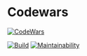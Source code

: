 # Codewars

[![CodeWars](https://www.codewars.com/users/ParanoidUser/badges/large)](https://www.codewars.com/users/ParanoidUser)

[![Build](https://travis-ci.org/ParanoidUser/codewars.svg)](https://travis-ci.org/ParanoidUser/codewars)
[![Maintainability](https://api.codeclimate.com/v1/badges/fb189a4115945a7f4f80/maintainability)](https://codeclimate.com/github/ParanoidUser/codewars/maintainability)
